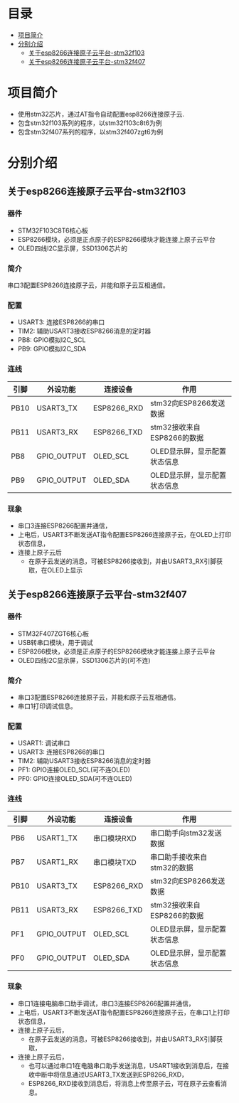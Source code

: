 # 目录
* [项目简介](#项目简介)
* [分别介绍](#分别介绍)
  * [关于esp8266连接原子云平台-stm32f103](#关于esp8266连接原子云平台-stm32f103)
  * [关于esp8266连接原子云平台-stm32f407](#关于esp8266连接原子云平台-stm32f407)

# 项目简介
- 使用stm32芯片，通过AT指令自动配置esp8266连接原子云.
- 包含stm32f103系列的程序，以stm32f103c8t6为例
- 包含stm32f407系列的程序，以stm32f407zgt6为例

# 分别介绍
## 关于esp8266连接原子云平台-stm32f103
### 器件
- STM32F103C8T6核心板
- ESP8266模块，必须是正点原子的ESP8266模块才能连接上原子云平台
- OLED四线I2C显示屏，SSD1306芯片的

### 简介
串口3配置ESP8266连接原子云，并能和原子云互相通信。

### 配置
- USART3: 连接ESP8266的串口
- TIM2: 辅助USART3接收ESP8266消息的定时器
- PB8: GPIO模拟I2C_SCL
- PB9: GPIO模拟I2C_SDA

### 连线
| 引脚 | 外设功能 | 连接设备 | 作用 |
| --- | --- | --- | --- |
| PB10 | USART3_TX | ESP8266_RXD | stm32向ESP8266发送数据 |
| PB11 | USART3_RX | ESP8266_TXD | stm32接收来自ESP8266的数据 |
| PB8 | GPIO_OUTPUT | OLED_SCL | OLED显示屏，显示配置状态信息 |
| PB9 | GPIO_OUTPUT | OLED_SDA | OLED显示屏，显示配置状态信息 |

### 现象
- 串口3连接ESP8266配置并通信，
- 上电后，USART3不断发送AT指令配置ESP8266连接原子云，在OLED上打印状态信息，
- 连接上原子云后
  - 在原子云发送的消息，可被ESP8266接收到，并由USART3_RX引脚获取，在OLED上显示


## 关于esp8266连接原子云平台-stm32f407
### 器件
- STM32F407ZGT6核心板
- USB转串口模块，用于调试
- ESP8266模块，必须是正点原子的ESP8266模块才能连接上原子云平台
- OLED四线I2C显示屏，SSD1306芯片的(可不连)

### 简介
- 串口3配置ESP8266连接原子云，并能和原子云互相通信。
- 串口1打印调试信息。

### 配置
- USART1: 调试串口
- USART3: 连接ESP8266的串口
- TIM2: 辅助USART3接收ESP8266消息的定时器
- PF1: GPIO连接OLED_SCL(可不连OLED)
- PF0: GPIO连接OLED_SDA(可不连OLED)

### 连线
| 引脚 | 外设功能 | 连接设备 | 作用 |
| --- | --- | --- | --- |
| PB6 | USART1_TX | 串口模块RXD | 串口助手向stm32发送数据 |
| PB7 | USART1_RX | 串口模块TXD | 串口助手接收来自stm32的数据 |
| PB10 | USART3_TX | ESP8266_RXD | stm32向ESP8266发送数据 |
| PB11 | USART3_RX | ESP8266_TXD | stm32接收来自ESP8266的数据 |
| PF1 | GPIO_OUTPUT | OLED_SCL | OLED显示屏，显示配置状态信息 |
| PF0 | GPIO_OUTPUT | OLED_SDA | OLED显示屏，显示配置状态信息 |

### 现象
- 串口1连接电脑串口助手调试，串口3连接ESP8266配置并通信，
- 上电后，USART3不断发送AT指令配置ESP8266连接原子云，在串口1上打印状态信息，
- 连接上原子云后，
  - 在原子云发送的消息，可被ESP8266接收到，并由USART3_RX引脚获取，
- 连接上原子云后，
  - 也可以通过串口1在电脑串口助手发送消息，USART1接收到消息后，在接收中断中将信息通过USART3_TX发送到ESP8266_RXD，
  - ESP8266_RXD接收到消息后，将消息上传至原子云，可在原子云查看消息。

